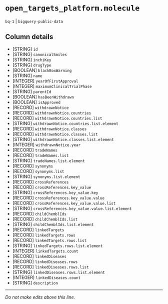 # `open_targets_platform.molecule`
`bq-1` | `bigquery-public-data`

## Column details
* [STRING]    `id`
* [STRING]    `canonicalSmiles`
* [STRING]    `inchiKey`
* [STRING]    `drugType`
* [BOOLEAN]   `blackBoxWarning`
* [STRING]    `name`
* [INTEGER]   `yearOfFirstApproval`
* [INTEGER]   `maximumClinicalTrialPhase`
* [STRING]    `parentId`
* [BOOLEAN]   `hasBeenWithdrawn`
* [BOOLEAN]   `isApproved`
* [RECORD]    `withdrawnNotice`
* [RECORD]    `withdrawnNotice.countries`
* [RECORD]    `withdrawnNotice.countries.list`
* [STRING]    `withdrawnNotice.countries.list.element`
* [RECORD]    `withdrawnNotice.classes`
* [RECORD]    `withdrawnNotice.classes.list`
* [STRING]    `withdrawnNotice.classes.list.element`
* [INTEGER]   `withdrawnNotice.year`
* [RECORD]    `tradeNames`
* [RECORD]    `tradeNames.list`
* [STRING]    `tradeNames.list.element`
* [RECORD]    `synonyms`
* [RECORD]    `synonyms.list`
* [STRING]    `synonyms.list.element`
* [RECORD]    `crossReferences`
* [RECORD]    `crossReferences.key_value`
* [STRING]    `crossReferences.key_value.key`
* [RECORD]    `crossReferences.key_value.value`
* [RECORD]    `crossReferences.key_value.value.list`
* [STRING]    `crossReferences.key_value.value.list.element`
* [RECORD]    `childChemblIds`
* [RECORD]    `childChemblIds.list`
* [STRING]    `childChemblIds.list.element`
* [RECORD]    `linkedTargets`
* [RECORD]    `linkedTargets.rows`
* [RECORD]    `linkedTargets.rows.list`
* [STRING]    `linkedTargets.rows.list.element`
* [INTEGER]   `linkedTargets.count`
* [RECORD]    `linkedDiseases`
* [RECORD]    `linkedDiseases.rows`
* [RECORD]    `linkedDiseases.rows.list`
* [STRING]    `linkedDiseases.rows.list.element`
* [INTEGER]   `linkedDiseases.count`
* [STRING]    `description`

-------------------------------------------------------------------------------
*Do not make edits above this line.*
